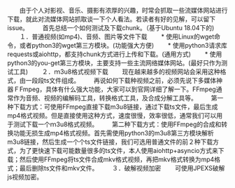 　　由于个人对影视、音乐、摄影有浓厚的兴趣，时常会抓取一些流媒体网站进行下载，就此对流媒体网站抓取谈一下个人看法。若读者有好的见解，可以留下issue。
　　首先总结一个如何测试及下载chunk。（基于Ubuntu 18.04下的)
　　１．普通视频(如mp4)、音频、图片等文件下载
　　* 使用Linux的wget命令，或者python3的wget第三方模块。(功能强大方便)
　　* 使用python3请求库requests或aiohttp，都支持chunk方式进行上传和下载。(通用方式)
　　* 使用python3的you-get第三方模块，主要支持一些主流网络媒体网站。(最好只作为测试工具)
　　２．ｍ3u8格式视频下载
　　现在越来越多的视频网站会采用这种格式，由一段段ts文件组成。
　　再说如何下载种视频之前，必须先说下多媒体神器ＦFmpeg，具体有什么强大功能，大家可以到官网详细了解一下。FFmpeg通常作为音频、视频的编解码工具，转换格式工具，及合成分解工具等。
　　第一种下载方式：可使用FFmpeg直接下载m3u8链接，通过下载ts文件，最后生成mp4格式视频。但是直接使用这种方式，速度很慢，效率很低，通常我们可以用于测试下载一个ｍ3u8格式视频。
　　第二种下载方式：使用FFmpeg的合成和转换功能无损生成mp4格式视频。首先需使用python3的m3u8第三方模块解析m3u8链接，然后生成一个个ts文件链接，我们可选用普通文件的前２种下载方式，为了更快速下载可能数量很多的ts文件，本人使用aiohttp+asyncio方式来下载；然后使用FFmpeg将ts文件合成mkv格式视频，再把mkv格式转换为mp4格式；最后删除ts文件和mkv文件。
　　３．破解视频加密
　　可使用JPEXS破解js视频加密。


